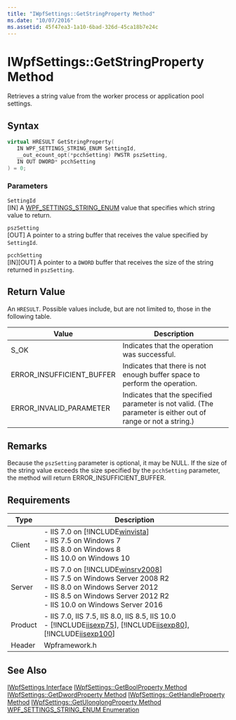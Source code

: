 ```yaml
---
title: "IWpfSettings::GetStringProperty Method"
ms.date: "10/07/2016"
ms.assetid: 45f47ea3-1a10-6bad-326d-45ca18b7e24c
---
```

# IWpfSettings::GetStringProperty Method
Retrieves a string value from the worker process or application pool settings.  
  
## Syntax  
  
```cpp  
virtual HRESULT GetStringProperty(  
   IN WPF_SETTINGS_STRING_ENUM SettingId,  
   __out_ecount_opt(*pcchSetting) PWSTR pszSetting,  
   IN OUT DWORD* pcchSetting  
) = 0;  
```  
  
### Parameters  
 `SettingId`  
 [IN] A [WPF_SETTINGS_STRING_ENUM](../../web-development-reference/native-code-api-reference/wpf-settings-string-enum-enumeration.md) value that specifies which string value to return.  
  
 `pszSetting`  
 [OUT] A pointer to a string buffer that receives the value specified by `SettingId`.  
  
 `pcchSetting`  
 [IN][OUT] A pointer to a `DWORD` buffer that receives the size of the string returned in `pszSetting`.  
  
## Return Value  
 An `HRESULT`. Possible values include, but are not limited to, those in the following table.  
  
|Value|Description|  
|-----------|-----------------|  
|S_OK|Indicates that the operation was successful.|  
|ERROR_INSUFFICIENT_BUFFER|Indicates that there is not enough buffer space to perform the operation.|  
|ERROR_INVALID_PARAMETER|Indicates that the specified parameter is not valid. (The parameter is either out of range or not a string.)|  
  
## Remarks  
 Because the `pszSetting` parameter is optional, it may be NULL. If the size of the string value exceeds the size specified by the `pcchSetting` parameter, the method will return ERROR_INSUFFICIENT_BUFFER.  
  
## Requirements  
  
|Type|Description|  
|----------|-----------------|  
|Client|-   IIS 7.0 on [!INCLUDE[winvista](../../wmi-provider/includes/winvista-md.md)]<br />-   IIS 7.5 on Windows 7<br />-   IIS 8.0 on Windows 8<br />-   IIS 10.0 on Windows 10|  
|Server|-   IIS 7.0 on [!INCLUDE[winsrv2008](../../wmi-provider/includes/winsrv2008-md.md)]<br />-   IIS 7.5 on Windows Server 2008 R2<br />-   IIS 8.0 on Windows Server 2012<br />-   IIS 8.5 on Windows Server 2012 R2<br />-   IIS 10.0 on Windows Server 2016|  
|Product|-   IIS 7.0, IIS 7.5, IIS 8.0, IIS 8.5, IIS 10.0<br />-   [!INCLUDE[iisexp75](../../web-development-reference/native-code-api-reference/includes/iisexp75-md.md)], [!INCLUDE[iisexp80](../../web-development-reference/native-code-api-reference/includes/iisexp80-md.md)], [!INCLUDE[iisexp100](../../web-development-reference/native-code-api-reference/includes/iisexp100-md.md)]|  
|Header|Wpframework.h|  
  
## See Also  
 [IWpfSettings Interface](../../web-development-reference/native-code-api-reference/iwpfsettings-interface.md)
 [IWpfSettings::GetBoolProperty Method](../../web-development-reference/native-code-api-reference/iwpfsettings-getboolproperty-method.md)
 [IWpfSettings::GetDwordProperty Method](../../web-development-reference/native-code-api-reference/iwpfsettings-getdwordproperty-method.md)
 [IWpfSettings::GetHandleProperty Method](../../web-development-reference/native-code-api-reference/iwpfsettings-gethandleproperty-method.md)
 [IWpfSettings::GetUlonglongProperty Method](../../web-development-reference/native-code-api-reference/iwpfsettings-getulonglongproperty-method.md)
 [WPF_SETTINGS_STRING_ENUM Enumeration](../../web-development-reference/native-code-api-reference/wpf-settings-string-enum-enumeration.md)

